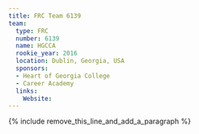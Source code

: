 ```yaml
---
title: FRC Team 6139
team:
  type: FRC
  number: 6139
  name: HGCCA
  rookie_year: 2016
  location: Dublin, Georgia, USA
  sponsors:
  - Heart of Georgia College
  - Career Academy
  links:
    Website:
---
```


{% include remove_this_line_and_add_a_paragraph %}